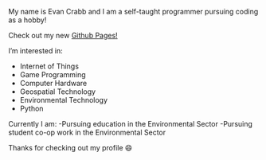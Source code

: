 My name is Evan Crabb and I am a self-taught programmer pursuing coding as a hobby!

Check out my new [Github Pages!](https://www.evancrabb.dev)

I’m interested in:
- Internet of Things
- Game Programming
- Computer Hardware
- Geospatial Technology
- Environmental Technology
- Python

Currently I am:
-Pursuing education in the Environmental Sector
-Pursuing student co-op work in the Environmental Sector

Thanks for checking out my profile 😄 
